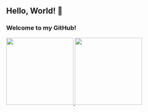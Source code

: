 ## Hello, World! 👋
### Welcome to my GitHub!

<div>
  <a href="https://github.com/VitorVilla">
  <img height="180em" src="https://github-readme-stats.vercel.app/api/top-langs/?username=VitorVilla&layout=compact&langs_count=7&theme=dracula"/>
  <img height="180em" src="https://github-readme-stats.vercel.app/api?username=VitorVilla&show_icons=true&theme=dracula&include_all_commits=true&count_private=true"/>
</div>
